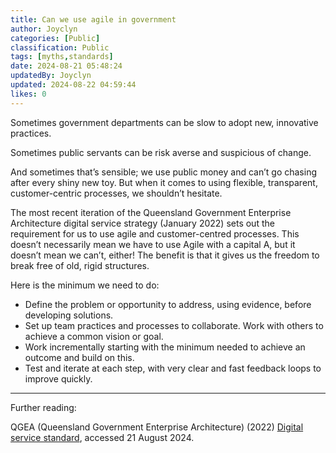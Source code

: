```yaml
---
title: Can we use agile in government
author: Joyclyn
categories: [Public]
classification: Public
tags: [myths,standards]
date: 2024-08-21 05:48:24 
updatedBy: Joyclyn
updated: 2024-08-22 04:59:44 
likes: 0
---
```


Sometimes government departments can be slow to adopt new, innovative practices. 

Sometimes public servants can be risk averse and suspicious of change.

And sometimes that’s sensible; we use public money and can’t go chasing after every shiny new toy. But when it comes to using flexible, transparent, customer-centric processes, we shouldn’t hesitate. 

The most recent iteration of the Queensland Government Enterprise Architecture digital service strategy (January 2022) sets out the requirement for us to use agile and customer-centred processes. This doesn’t necessarily mean we have to use Agile with a capital A, but it doesn’t mean we can’t, either! The benefit is that it gives us the freedom to break free of old, rigid structures. 

Here is the minimum we need to do: 
* Define the problem or opportunity to address, using evidence, before developing solutions.
* Set up team practices and processes to collaborate. Work with others to achieve a common vision or goal.
* Work incrementally starting with the minimum needed to achieve an outcome and build on this. 
* Test and iterate at each step, with very clear and fast feedback loops to improve quickly.


***

Further reading:

QGEA (Queensland Government Enterprise Architecture) (2022) [Digital service standard](https://www.forgov.qld.gov.au/information-and-communication-technology/qgea-policies-standards-and-guidelines/digital-service-standard/use-agile-and-customer-centred-processes), accessed 21 August 2024.